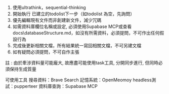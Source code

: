 1. 使用ultrathink，sequential-thinking
2. 開始執行 已建立的todolist下一步（如todolist 為空，先詢問）
3. 優先編輯現有文件而非創建新文件，減少冗碼
4. 如需資料庫欄位名稱或設定, 必須使用Supabase MCP或查看docs\databaseStructure.md，如沒有所需資料，必須提問，不可作出任何假設行為
5. 完成後更新相關文檔，所有結果統一寫回相關文檔，不可另建文檔
6. 如有疑問必須提問，不可自作主張

註 : 由於牽涉資料量可能龐大, 故應盡可能使用task工具, 分開同步進行, 但同時必須保持生成質量

可使用工具
搜尋資料：Brave Search
記憶系統：OpenMeomoy
headless測試：pupperteer
資料庫查詢：Supabase MCP